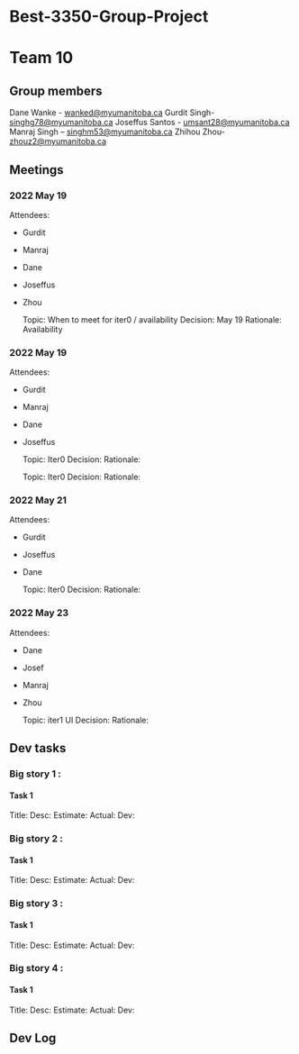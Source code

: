 # Best-3350-Group-Project

# Team 10
## Group members
Dane Wanke - wanked@myumanitoba.ca
Gurdit Singh- singhg78@myumanitoba.ca
Joseffus Santos - umsant28@myumanitoba.ca
Manraj Singh – singhm53@myumanitoba.ca
Zhihou Zhou- zhouz2@myumanitoba.ca

## Meetings
### 2022 May 19
Attendees:
- Gurdit
- Manraj
- Dane
- Joseffus
- Zhou

    Topic: When to meet for iter0 / availability
 Decision: May 19
Rationale: Availability

### 2022 May 19
Attendees:
- Gurdit
- Manraj
- Dane
- Joseffus

    Topic: Iter0
 Decision:
Rationale:

    Topic: Iter0
 Decision:
Rationale:
### 2022 May 21
Attendees:
- Gurdit
- Joseffus
- Dane

    Topic: Iter0
 Decision:
Rationale:

### 2022 May 23
Attendees:
- Dane
- Josef
- Manraj
- Zhou

    Topic: iter1 UI
 Decision:
Rationale:



## Dev tasks

### Big story 1 : 
#### Task 1
   Title:
    Desc:
Estimate:
  Actual:
     Dev:

### Big story 2 :

#### Task 1
   Title:
    Desc:
Estimate:
  Actual:
     Dev:




### Big story 3 :

#### Task 1
   Title:
    Desc:
Estimate:
  Actual:
     Dev:



### Big story 4 :

#### Task 1
   Title:
    Desc:
Estimate:
  Actual:
     Dev:





## Dev Log